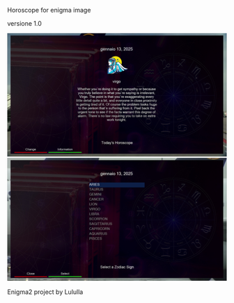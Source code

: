 Horoscope for enigma image

versione 1.0

<img src="https://github.com/Belfagor2005/horoscope/blob/main/screen/screen1.jpg?raw=true">

<img src="https://github.com/Belfagor2005/horoscope/blob/main/screen/screen2.jpg?raw=true">

Enigma2 project by Lululla
